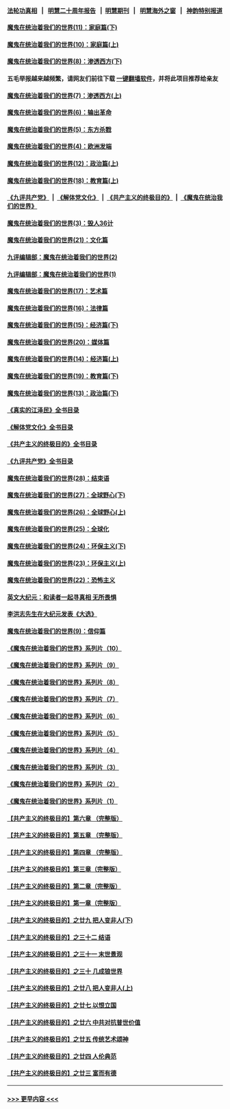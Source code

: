 #### [法轮功真相](https://github.com/gfw-breaker/truth/blob/master/README.md?t=0) &nbsp;&nbsp;|&nbsp;&nbsp; [明慧二十周年报告](https://github.com/gfw-breaker/mh-reports/blob/master/README.md?t=0) &nbsp;&nbsp;|&nbsp;&nbsp;[明慧期刊](https://github.com/gfw-breaker/mh-qikan) &nbsp;&nbsp;|&nbsp;&nbsp; [明慧海外之窗](https://github.com/gfw-breaker/mh-news/blob/master/README.md?t=0) &nbsp;&nbsp;|&nbsp;&nbsp; [神韵特别报道](https://github.com/gfw-breaker/mh-news/blob/master/shenyun.md?t=0)
#### [魔鬼在统治着我们的世界(11)：家庭篇(下)](../pages/nsc422/n10440961.md?t=11261850) 
#### [魔鬼在统治着我们的世界(10)：家庭篇(上)](../pages/nsc422/n10435448.md?t=11261850) 
#### [魔鬼在统治着我们的世界(8)：渗透西方(下)](../pages/nsc422/n10429603.md?t=11261850) 
#### 五毛举报越来越频繁，请网友们前往下载 [一键翻墙软件](https://github.com/gfw-breaker/ssr-accounts)，并将此项目推荐给亲友
#### [魔鬼在统治着我们的世界(7)：渗透西方(上)](../pages/nsc422/n10426013.md?t=11261850) 
#### [魔鬼在统治着我们的世界(6)：输出革命](../pages/nsc422/n10421536.md?t=11261850) 
#### [魔鬼在统治着我们的世界(5)：东方杀戮](../pages/nsc422/n10417707.md?t=11261850) 
#### [魔鬼在统治着我们的世界(4)：欧洲发端](../pages/nsc422/n10414890.md?t=11261850) 
#### [魔鬼在统治着我们的世界(12)：政治篇(上)](../pages/nsc422/n10444576.md?t=11261850) 
#### [魔鬼在统治着我们的世界(18)：教育篇(上)](../pages/nsc422/n10526970.md?t=11261850) 
#### [《九评共产党》](https://github.com/begood0513/9ping.md/blob/master/README.md) &nbsp;|&nbsp; [《解体党文化》](../../../../jtdwh.md/blob/master/README.md)  &nbsp;|&nbsp; [《共产主义的终极目的》](../../../../gczydzjmd.md/blob/master/README.md) &nbsp;|&nbsp; [《魔鬼在统治我们的世界》](../../../../mgztzwmdsj.md/blob/master/README.md) 
#### [魔鬼在统治着我们的世界(3)：毁人36计](../pages/nsc422/n10411583.md?t=11261850) 
#### [魔鬼在统治着我们的世界(21)：文化篇](../pages/nsc422/n10597706.md?t=11261850) 
#### [九评编辑部：魔鬼在统治着我们的世界(2)](../pages/nsc422/n10410036.md?t=11261850) 
#### [九评编辑部：魔鬼在统治着我们的世界(1)](../pages/nsc422/n10406825.md?t=11261850) 
#### [魔鬼在统治着我们的世界(17)：艺术篇](../pages/nsc422/n10499093.md?t=11261850) 
#### [魔鬼在统治着我们的世界(16)：法律篇](../pages/nsc422/n10485969.md?t=11261850) 
#### [魔鬼在统治着我们的世界(15)：经济篇(下)](../pages/nsc422/n10469975.md?t=11261850) 
#### [魔鬼在统治着我们的世界(20)：媒体篇](../pages/nsc422/n10586579.md?t=11261850) 
#### [魔鬼在统治着我们的世界(14)：经济篇(上)](../pages/nsc422/n10457370.md?t=11261850) 
#### [魔鬼在统治着我们的世界(19)：教育篇(下)](../pages/nsc422/n10564808.md?t=11261850) 
#### [魔鬼在统治着我们的世界(13)：政治篇(下)](../pages/nsc422/n10448270.md?t=11261850) 
#### [《真实的江泽民》全书目录](../pages/nsc422/n13721399.md?t=11261850) 
#### [《解体党文化》全书目录](../pages/nsc422/n13721157.md?t=11261850) 
#### [《共产主义的终极目的》全书目录](../pages/nsc422/n13721048.md?t=11261850) 
#### [《九评共产党》全书目录](../pages/nsc422/n13708085.md?t=11261850) 
#### [魔鬼在统治着我们的世界(28)：结束语](../pages/nsc422/n10936246.md?t=11261850) 
#### [魔鬼在统治着我们的世界(27)：全球野心(下)](../pages/nsc422/n10928319.md?t=11261850) 
#### [魔鬼在统治着我们的世界(26)：全球野心(上)](../pages/nsc422/n10900318.md?t=11261850) 
#### [魔鬼在统治着我们的世界(25)：全球化](../pages/nsc422/n10788205.md?t=11261850) 
#### [魔鬼在统治着我们的世界(24)：环保主义(下)](../pages/nsc422/n10695307.md?t=11261850) 
#### [魔鬼在统治着我们的世界(23)：环保主义(上)](../pages/nsc422/n10688613.md?t=11261850) 
#### [魔鬼在统治着我们的世界(22)：恐怖主义](../pages/nsc422/n10614727.md?t=11261850) 
#### [英文大纪元：和读者一起寻真相 无所畏惧](../pages/nsc422/n12542027.md?t=11261850) 
#### [李洪志先生在大纪元发表《大选》](../pages/nsc422/n12534746.md?t=11261850) 
#### [魔鬼在统治着我们的世界(9)：信仰篇](../pages/nsc422/n10432159.md?t=11261850) 
#### [《魔鬼在统治着我们的世界》系列片（10）](../pages/nsc422/n12292670.md?t=11261850) 
#### [《魔鬼在统治着我们的世界》系列片（9）](../pages/nsc422/n12290859.md?t=11261850) 
#### [《魔鬼在统治着我们的世界》系列片（8）](../pages/nsc422/n12287445.md?t=11261850) 
#### [《魔鬼在统治着我们的世界》系列片（7）](../pages/nsc422/n12283425.md?t=11261850) 
#### [《魔鬼在统治着我们的世界》系列片（6）](../pages/nsc422/n12282314.md?t=11261850) 
#### [《魔鬼在统治着我们的世界》系列片（5）](../pages/nsc422/n12281419.md?t=11261850) 
#### [《魔鬼在统治着我们的世界》系列片（4）](../pages/nsc422/n12274024.md?t=11261850) 
#### [《魔鬼在统治着我们的世界》系列片（3）](../pages/nsc422/n12271322.md?t=11261850) 
#### [《魔鬼在统治着我们的世界》系列片（2）](../pages/nsc422/n12269049.md?t=11261850) 
#### [《魔鬼在统治着我们的世界》系列片（1）](../pages/nsc422/n12267575.md?t=11261850) 
#### [【共产主义的终极目的】第六章 （完整版）](../pages/nsc422/n11428913.md?t=11261850) 
#### [【共产主义的终极目的】第五章 （完整版）](../pages/nsc422/n11428912.md?t=11261850) 
#### [【共产主义的终极目的】第四章 （完整版）](../pages/nsc422/n11428907.md?t=11261850) 
#### [【共产主义的终极目的】第三章（完整版）](../pages/nsc422/n11428848.md?t=11261850) 
#### [【共产主义的终极目的】第二章（完整版）](../pages/nsc422/n11428831.md?t=11261850) 
#### [【共产主义的终极目的】第一章（完整版）](../pages/nsc422/n11417651.md?t=11261850) 
#### [【共产主义的终极目的】之廿九 把人变非人(下)](../pages/nsc422/n11344140.md?t=11261850) 
#### [【共产主义的终极目的】之三十二 结语](../pages/nsc422/n11360535.md?t=11261850) 
#### [【共产主义的终极目的】之三十一 末世景观](../pages/nsc422/n11351129.md?t=11261850) 
#### [【共产主义的终极目的】之三十 几成狼世界](../pages/nsc422/n11348280.md?t=11261850) 
#### [【共产主义的终极目的】之廿八 把人变非人(上)](../pages/nsc422/n11340492.md?t=11261850) 
#### [【共产主义的终极目的】之廿七 以恨立国](../pages/nsc422/n11336944.md?t=11261850) 
#### [【共产主义的终极目的】之廿六 中共对抗普世价值](../pages/nsc422/n11324785.md?t=11261850) 
#### [【共产主义的终极目的】之廿五 传统艺术颂神](../pages/nsc422/n11296396.md?t=11261850) 
#### [【共产主义的终极目的】之廿四 人伦典范](../pages/nsc422/n11296397.md?t=11261850) 
#### [【共产主义的终极目的】之廿三 富而有德](../pages/nsc422/n11283598.md?t=11261850) 

----
#### [ >>> 更早内容 <<< ](../indexes/nsc422-earlier.md)
